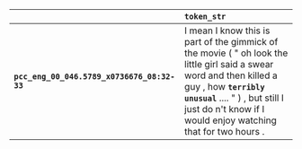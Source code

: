 |                                             | `token_str`                                                                                                                                                                                                                                      |
|:--------------------------------------------|:-------------------------------------------------------------------------------------------------------------------------------------------------------------------------------------------------------------------------------------------------|
| **`pcc_eng_00_046.5789_x0736676_08:32-33`** | I mean I know this is part of the gimmick of the movie ( " oh look the little girl said a swear word and then killed a guy , how __``terribly unusual``__ .... " ) , but still I just do n't know if I would enjoy watching that for two hours . |
